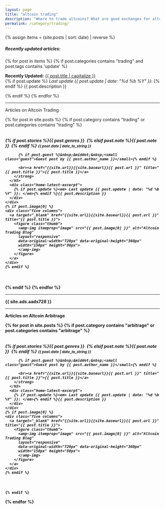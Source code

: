 ```yaml
---
layout: page
title: "altcoin trading"
description: "Where to trade altcoins? What are good exchanges for altcoin trading? Who has lowest fees?"
permalink: /category/trading/
---
```


{% assign items = (site.posts | sort: date) | reverse %}

<h5><span class="tag">Recently updated articles:</span></h5>

{% for post in items  %}
{% if post.categories contains "trading" and post.tags contains 'update' %}

<p>
 <strong>Recently Updated:</strong> <a href="{{ site.url }}{{ site.baseurl }}{{ post.url }}">{{ post.title | capitalize }}</a>
 <br>
 {% if post.update %}<em> Last update {{ post.update | date: "%d %b %Y" }}: </em>{% endif %} {{ post.description }}
</p>

{% endif %}
{% endfor %}


<hr>

<span class="note">Articles on Altcoin Trading</span>


{% for post in site.posts %}
  {% if post.category contains "trading" or post.categories contains "trading" %}



  <div class="row home-latest"  id="gtm-{{post.categories[0]}}">
    <div class="seven columns">
      <h5 class="post">
        <strong>
          {% if post.stories %}<span class="tag">{{ post.genres }}</span>&nbsp;
          {% elsif post.note %}<span class="tag custom-note">{{ post.note }}</span>&nbsp;
          {% endif %}
          <small>{{ post.date | date_to_string }}</small>

          {% if post.guest %}&nbsp;&middot;&nbsp;<small class="guest">Guest post by {{ post.author_name }}</small>{% endif %}

          <br><a href="{{site.url}}{{site.baseurl}}{{ post.url }}" title="{{ post.title }}">{{ post.title }}</a>
        </strong>
      </h5>
      <div class="home-latest-excerpt">
        {% if post.update %}<em> Last update {{ post.update | date: "%d %b %Y" }}: </em>{% endif %}{{ post.description }}
      </div>
    </div>
    {% if post.image[0] %}
    <div class="five columns">
      <a target="_blank" href="{{site.url}}{{site.baseurl}}{{ post.url }}" title="{{ post.title }}">
        <figure class="thumb">
          <amp-img itemprop="image" src="{{ post.image[0] }}" alt="Altcoin Trading Blog"
          layout="responsive"
          data-original-width="720px" data-original-height="360px"
          width="150px" height="80px">
          </amp-img>
        </figure>
      </a>
    </div>
    {% endif %}
  </div>



  {% endif %}
{% endfor %}


<hr>

{{ site.ads.aads728 }}

<hr>

<span class="note">Articles on Altcoin Arbitrage</span>

{% for post in site.posts %}
  {% if post.category contains "arbitrage" or post.categories contains "arbitrage" %}



  <div class="row home-latest"  id="gtm-{{post.categories[0]}}">
    <div class="seven columns">
      <h5 class="post">
        <strong>
          {% if post.stories %}<span class="tag">{{ post.genres }}</span>&nbsp;
          {% elsif post.note %}<span class="tag custom-note">{{ post.note }}</span>&nbsp;
          {% endif %}
          <small>{{ post.date | date_to_string }}</small>

          {% if post.guest %}&nbsp;&middot;&nbsp;<small class="guest">Guest post by {{ post.author_name }}</small>{% endif %}

          <br><a href="{{site.url}}{{site.baseurl}}{{ post.url }}" title="{{ post.title }}">{{ post.title }}</a>
        </strong>
      </h5>
      <div class="home-latest-excerpt">
        {% if post.update %}<em> Last update {{ post.update | date: "%d %b %Y" }}: </em>{% endif %}{{ post.description }}
      </div>
    </div>
    {% if post.image[0] %}
    <div class="five columns">
      <a target="_blank" href="{{site.url}}{{site.baseurl}}{{ post.url }}" title="{{ post.title }}">
        <figure class="thumb">
          <amp-img itemprop="image" src="{{ post.image[0] }}" alt="Altcoin Trading Blog"
          layout="responsive"
          data-original-width="720px" data-original-height="360px"
          width="150px" height="80px">
          </amp-img>
        </figure>
      </a>
    </div>
    {% endif %}
  </div>



    {% endif %}
  {% endfor %}
